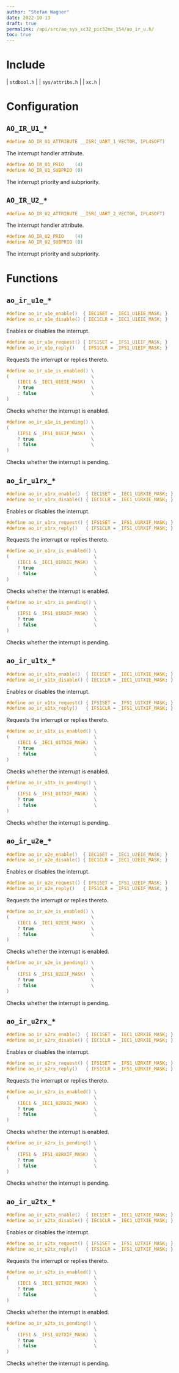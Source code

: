 ```yaml
---
author: "Stefan Wagner"
date: 2022-10-13
draft: true
permalink: /api/src/ao_sys_xc32_pic32mx_154/ao_ir_u.h/
toc: true
---
```


# Include

| `stdbool.h` |
| `sys/attribs.h` |
| `xc.h` |

# Configuration

## `AO_IR_U1_*`

```c
#define AO_IR_U1_ATTRIBUTE __ISR(_UART_1_VECTOR, IPL4SOFT)
```

The interrupt handler attribute.

```c
#define AO_IR_U1_PRIO    (4)
#define AO_IR_U1_SUBPRIO (0)
```

The interrupt priority and subpriority.

## `AO_IR_U2_*`

```c
#define AO_IR_U2_ATTRIBUTE __ISR(_UART_2_VECTOR, IPL4SOFT)
```

The interrupt handler attribute.

```c
#define AO_IR_U2_PRIO    (4)
#define AO_IR_U2_SUBPRIO (0)
```

The interrupt priority and subpriority.

# Functions

## `ao_ir_u1e_*`

```c
#define ao_ir_u1e_enable()  { IEC1SET = _IEC1_U1EIE_MASK; }
#define ao_ir_u1e_disable() { IEC1CLR = _IEC1_U1EIE_MASK; }
```

Enables or disables the interrupt.

```c
#define ao_ir_u1e_request() { IFS1SET = _IFS1_U1EIF_MASK; }
#define ao_ir_u1e_reply()   { IFS1CLR = _IFS1_U1EIF_MASK; }
```

Requests the interrupt or replies thereto.

```c
#define ao_ir_u1e_is_enabled() \
(                              \
    (IEC1 & _IEC1_U1EIE_MASK)  \
    ? true                     \
    : false                    \
)
```

Checks whether the interrupt is enabled.

```c
#define ao_ir_u1e_is_pending() \
(                              \
    (IFS1 & _IFS1_U1EIF_MASK)  \
    ? true                     \
    : false                    \
)
```

Checks whether the interrupt is pending.

## `ao_ir_u1rx_*`

```c
#define ao_ir_u1rx_enable()  { IEC1SET = _IEC1_U1RXIE_MASK; }
#define ao_ir_u1rx_disable() { IEC1CLR = _IEC1_U1RXIE_MASK; }
```

Enables or disables the interrupt.

```c
#define ao_ir_u1rx_request() { IFS1SET = _IFS1_U1RXIF_MASK; }
#define ao_ir_u1rx_reply()   { IFS1CLR = _IFS1_U1RXIF_MASK; }
```

Requests the interrupt or replies thereto.

```c
#define ao_ir_u1rx_is_enabled() \
(                               \
    (IEC1 & _IEC1_U1RXIE_MASK)  \
    ? true                      \
    : false                     \
)
```

Checks whether the interrupt is enabled.

```c
#define ao_ir_u1rx_is_pending() \
(                               \
    (IFS1 & _IFS1_U1RXIF_MASK)  \
    ? true                      \
    : false                     \
)
```

Checks whether the interrupt is pending.

## `ao_ir_u1tx_*`

```c
#define ao_ir_u1tx_enable()  { IEC1SET = _IEC1_U1TXIE_MASK; }
#define ao_ir_u1tx_disable() { IEC1CLR = _IEC1_U1TXIE_MASK; }
```

Enables or disables the interrupt.

```c
#define ao_ir_u1tx_request() { IFS1SET = _IFS1_U1TXIF_MASK; }
#define ao_ir_u1tx_reply()   { IFS1CLR = _IFS1_U1TXIF_MASK; }
```

Requests the interrupt or replies thereto.

```c
#define ao_ir_u1tx_is_enabled() \
(                               \
    (IEC1 & _IEC1_U1TXIE_MASK)  \
    ? true                      \
    : false                     \
)
```

Checks whether the interrupt is enabled.

```c
#define ao_ir_u1tx_is_pending() \
(                               \
    (IFS1 & _IFS1_U1TXIF_MASK)  \
    ? true                      \
    : false                     \
)
```

Checks whether the interrupt is pending.

## `ao_ir_u2e_*`

```c
#define ao_ir_u2e_enable()  { IEC1SET = _IEC1_U2EIE_MASK; }
#define ao_ir_u2e_disable() { IEC1CLR = _IEC1_U2EIE_MASK; }
```

Enables or disables the interrupt.

```c
#define ao_ir_u2e_request() { IFS1SET = _IFS1_U2EIF_MASK; }
#define ao_ir_u2e_reply()   { IFS1CLR = _IFS1_U2EIF_MASK; }
```

Requests the interrupt or replies thereto.

```c
#define ao_ir_u2e_is_enabled() \
(                              \
    (IEC1 & _IEC1_U2EIE_MASK)  \
    ? true                     \
    : false                    \
)
```

Checks whether the interrupt is enabled.

```c
#define ao_ir_u2e_is_pending() \
(                              \
    (IFS1 & _IFS1_U2EIF_MASK)  \
    ? true                     \
    : false                    \
)
```

Checks whether the interrupt is pending.

## `ao_ir_u2rx_*`

```c
#define ao_ir_u2rx_enable()  { IEC1SET = _IEC1_U2RXIE_MASK; }
#define ao_ir_u2rx_disable() { IEC1CLR = _IEC1_U2RXIE_MASK; }
```

Enables or disables the interrupt.

```c
#define ao_ir_u2rx_request() { IFS1SET = _IFS1_U2RXIF_MASK; }
#define ao_ir_u2rx_reply()   { IFS1CLR = _IFS1_U2RXIF_MASK; }
```

Requests the interrupt or replies thereto.

```c
#define ao_ir_u2rx_is_enabled() \
(                               \
    (IEC1 & _IEC1_U2RXIE_MASK)  \
    ? true                      \
    : false                     \
)
```

Checks whether the interrupt is enabled.

```c
#define ao_ir_u2rx_is_pending() \
(                               \
    (IFS1 & _IFS1_U2RXIF_MASK)  \
    ? true                      \
    : false                     \
)
```

Checks whether the interrupt is pending.

## `ao_ir_u2tx_*`

```c
#define ao_ir_u2tx_enable()  { IEC1SET = _IEC1_U2TXIE_MASK; }
#define ao_ir_u2tx_disable() { IEC1CLR = _IEC1_U2TXIE_MASK; }
```

Enables or disables the interrupt.

```c
#define ao_ir_u2tx_request() { IFS1SET = _IFS1_U2TXIF_MASK; }
#define ao_ir_u2tx_reply()   { IFS1CLR = _IFS1_U2TXIF_MASK; }
```

Requests the interrupt or replies thereto.

```c
#define ao_ir_u2tx_is_enabled() \
(                               \
    (IEC1 & _IEC1_U2TXIE_MASK)  \
    ? true                      \
    : false                     \
)
```

Checks whether the interrupt is enabled.

```c
#define ao_ir_u2tx_is_pending() \
(                               \
    (IFS1 & _IFS1_U2TXIF_MASK)  \
    ? true                      \
    : false                     \
)
```

Checks whether the interrupt is pending.

